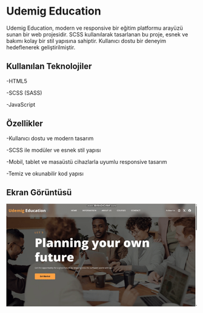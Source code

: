 <h1> Udemig Education </h1>

Udemig Education, modern ve responsive bir eğitim platformu arayüzü sunan bir web projesidir. SCSS kullanılarak tasarlanan bu proje, esnek ve bakımı kolay bir stil yapısına sahiptir. Kullanıcı dostu bir deneyim hedeflenerek geliştirilmiştir.

<h2> Kullanılan Teknolojiler </h2>

-HTML5

-SCSS (SASS) 

-JavaScript

<h2> Özellikler </h2>

-Kullanıcı dostu ve modern tasarım

-SCSS ile modüler ve esnek stil yapısı

-Mobil, tablet ve masaüstü cihazlarla uyumlu responsive tasarım

-Temiz ve okunabilir kod yapısı

<h2>Ekran Görüntüsü</h2>

![](ekran.gif)
